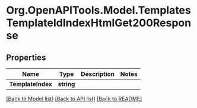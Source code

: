 # Org.OpenAPITools.Model.TemplatesTemplateIdIndexHtmlGet200Response

## Properties

Name | Type | Description | Notes
------------ | ------------- | ------------- | -------------
**TemplateIndex** | **string** |  | 

[[Back to Model list]](../../README.md#documentation-for-models) [[Back to API list]](../../README.md#documentation-for-api-endpoints) [[Back to README]](../../README.md)

